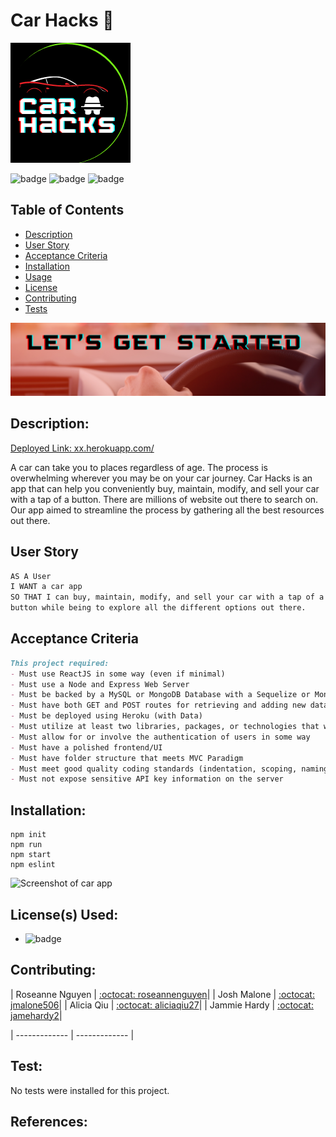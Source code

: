 # Car Hacks :red_car:	

![Screenshot of car app](./client/public/logo192.png)

![badge](https://img.shields.io/badge/license-MIT-informational)   ![badge](https://img.shields.io/github/languages/top/jmalone506/carrestore) ![badge]( https://img.shields.io/github/last-commit/jmalone506/carrestore)


  ## Table of Contents
  - [Description](#description)
  - [User Story](#userstory)
  - [Acceptance Criteria](#acceptancecriteria)
  - [Installation](#installation)
  - [Usage](#usage)
  - [License](#license)
  - [Contributing](#contributing)
  - [Tests](#tests)

![Screenshot of car app](./client/src/images/signup.png)
## Description:
  [Deployed Link: xx.herokuapp.com/](xx.herokuapp.com/)

A car can take you to places regardless of age. The process is overwhelming wherever you may be on your car journey.
Car Hacks is an app that can help you conveniently buy, maintain, modify, and sell your car with a tap of a button. There are millions of website out there to search on. Our app aimed to streamline the process by gathering all the best resources out there.


<a name="userstory"></a>
## User Story

```md
AS A User
I WANT a car app
SO THAT I can buy, maintain, modify, and sell your car with a tap of a 
button while being to explore all the different options out there.
```
<a name="acceptancecriteria"></a>
## Acceptance Criteria

```md
This project required:
- Must use ReactJS in some way (even if minimal)
- Must use a Node and Express Web Server
- Must be backed by a MySQL or MongoDB Database with a Sequelize or Mongoose ORM 
- Must have both GET and POST routes for retrieving and adding new data
- Must be deployed using Heroku (with Data)
- Must utilize at least two libraries, packages, or technologies that we haven’t discussed
- Must allow for or involve the authentication of users in some way
- Must have a polished frontend/UI
- Must have folder structure that meets MVC Paradigm
- Must meet good quality coding standards (indentation, scoping, naming)
- Must not expose sensitive API key information on the server
```
 
  ## Installation:
```text
npm init 
npm run
npm start
npm eslint
```

![Screenshot of car app](./client/src/images/welcome.gif)

  ## License(s) Used:
  - ![badge](https://img.shields.io/badge/license-MIT-informational) 

  ## Contributing:

| Roseanne Nguyen  | [:octocat: roseannenguyen](https://github.com/roseannenguyen)|
| Josh Malone  | [:octocat: jmalone506](https://github.com/jmalone506)|
| Alicia Qiu  | [:octocat: aliciaqiu27](https://github.com/aliciaqiu27)|
| Jammie Hardy  | [:octocat: jamehardy2](https://github.com/jamehardy2)|

| ------------- | ------------- |

  ## Test:
No tests were installed for this project.


  ## References:


